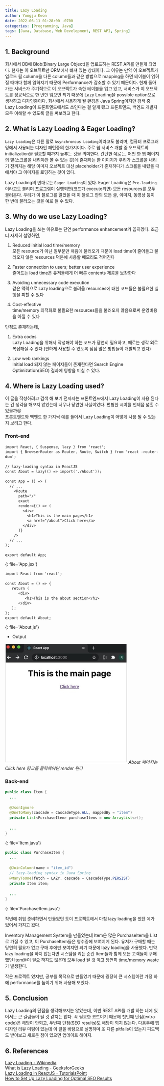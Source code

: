 ```yaml
---
title: Lazy Loading
author: Yongju Kwon
date: 2022-06-11 01:28:00 -0700
categories: [Programming, Java]
tags: [Java, Database, Web Development, REST API, Spring]
---
```


## 1. Background

회사에서 DB에 Blob(Binary Large Object)을 업로드하는 REST API를 만들게 되었다. 현재는 이 오브젝트만 ORM에서 빠져 있는 상태이다. 그 이유는 만약 이 오브젝트가 업로드 될 column을 다른 column들과 같은 방법으로 mapping을 하면 테이블이 읽혀질 때마다 함께 읽혀지기 때문에 Performance가 감소할 수 있기 때문이다. 현재 돌아가는 서비스가 주기적으로 이 오브젝트가 속한 테이블을 읽고 있고, 서비스가 이 오브젝트를 성공적으로 한 번만 읽으면 되기 때문에 Lazy Loading을 possible option으로 생각하고 디자인중이다. 회사에서 사용하게 될 환경은 Java Spring이지만 검색 중 Lazy Loading이 프론트엔드에서도 쓰인다는 걸 알게 됐고 프론트엔드, 백엔드 개발자 모두 이해할 수 있도록 글을 써보려고 한다.

## 2. What is Lazy Loading & Eager Loading?

`Lazy Loading`은 다른 말로 `Asynchronous Loading`이라고도 불리며, 컴퓨터 프로그래밍에서 사용되는 디자인 패턴중의 한가지이다. 주로 웹 서비스 개발 중 오브젝트의 initialization을 필요할 때까지 늦추는 것을 의미한다. 간단한 예로는, 어떤 한 웹 페이지의 밑(스크롤을 내려야만 볼 수 있는 곳)에 존재하는 한 이미지가 우리가 스크롤을 내리기 전까지는 해당 이미지 오브젝트 대신 placeholder가 존재하다가 스크롤을 내렸을 때에서야 그 이미지를 로딩하는 것이 있다.

Lazy Loading의 반대로는 `Eager Loading`이 있다. Eager Loading은 `Pre-loading`이라고도 불리며 프로그램이 실행되면(코드가 execute되면) 모든 resources를 모두 불러온다. 우리가 이 블로그를 열었을 때 이 블로그 안의 모든 글, 이미지, 동영상 등이 한 번에 불러오는 것을 예로 들 수 있다.

## 3. Why do we use Lazy Loading?

Lazy Loading을 쓰는 이유로는 단연 performance enhancement가 꼽히겠다. 조금 더 자세히 설명하면,

  1. Reduced initial load time/memory\
    모든 resource가 아닌 일부분만 처음에 불러오기 때문에 load time이 줄어들고 불러오지 않은 resources 덕분에 사용할 메모리도 적어진다

  2. Faster connection to users; better user experience\
    줄어드는 load time은 유저들에게 더 빠른 contents 제공을 보장한다

  3. Avoiding unnecessary code execution\
    같은 맥락으로 Lazy loading으로 불려올 resources에 대한 코드들은 불필요한 실행을 피할 수 있다

  4. Cost-effective\
    time/memory 최적화로 불필요한 resources들을 불러오지 않음으로써 운영비용을 아낄 수 있다

단점도 존재하는데,

  1. Extra codes\
    Lazy Loading을 위해서 작성해야 하는 코드가 당연히 필요하고, 때로는 생각 외로 복잡해질 수 있다.(편하게 사용할 수 있도록 점점 많은 방법들이 개발되고 있다)

  2. Low web rankings\
    Initial load 되지 않는 페이지들이 존재한다면 Search Engine Optimization(SEO) 결과에 영향을 미칠 수 있다.

## 4. Where is Lazy Loading used?

이 글을 작성하려고 검색 해 보기 전까지는 프론트엔드에서 Lazy Loading이 사용 된다는 건 생각을 해보지 않았는데 너무나 당연한 사실이었다. 편협한 시야를 언제쯤 넓힐 수 있을까😢\
프론트엔드와 백엔드 한 가지씩 예를 들어서 Lazy Loading이 어떻게 사용 될 수 있는 지 보려고 한다.

### Front-end

```react
import React, { Suspense, lazy } from 'react';
import { BrowserRouter as Router, Route, Switch } from 'react -router-dom';

// lazy-loading syntax in ReactJS
const About = lazy(() => import('./About'));

const App = () => (
  // ... 
    <Route
      path="/"
      exact
      render={() => (
        <div>
          <h1>This is the main page</h1>
          <a href="/about">Click here</a>
        </div>
      )}
    />
  // ...
);

export default App;
```
{: file='App.jsx'}
```react
import React from 'react';

const About = () => {
   return (
      <div>
         <h1>This is the about section</h1>
      </div>
   );
};
export default About;
```
{: file='About.js'}

- Output

![Output](/assets/img/20220610/Lazy.jpg)
_About 페이지는 Click here 링크를 클릭해야만 render 된다_

### Back-end

```java
public class Item {
  ...

  @JsonIgnore
  @OneToMany(cascade = CascadeType.ALL, mappedBy = "item")
  private List<PurchaseItem> purchaseItems = new ArrayList<>();

  ...
}
```
{: file='Item.java'}
```java
public class PurchaseItem {
  ...

  @JoinColumn(name = "item_id")
  // lazy-loading syntax in Java Spring
  @ManyToOne(fetch = LAZY, cascade = CascadeType.PERSIST)
  private Item item;

  ...
}
```
{: file='PurchaseItem.java'}

작년에 취업 준비하면서 만들었던 토이 프로젝트에서 마침 lazy loading을 썼던 예가 있어서 가지고 왔다.

Inventory Management System을 만들었는데 Item은 많은 PurchaseItem을 List로 가질 수 있고, 이 PurchaseItem들은 영수증에 보여지게 된다. 유저가 구매할 때는 당연히 필요가 없고 구매 후에만 보여지면 되기 때문에 lazy loading을 사용했다. 만약 lazy loading을 하지 않는다면 시스템을 켜는 순간 Item들과 함께 모든 고객들이 구매했던 Item들이 필요 하지도 않은데 모두 load 될 것 이고 당연히 time/memory waste가 발생한다.

작은 프로젝트 였지만, 공부를 목적으로 만들었기 때문에 굉장히 큰 시스템이란 가정 하에 performance를 높이기 위해 사용해 보았다.

## 5. Conclusion

Lazy Loading의 단점을 생각해보지는 않았는데, 이번 REST API를 개발 하는 데에 있어서는 큰 걸림돌이 될 것 같지는 않다. 꼭 필요한 코드이기 때문에 첫번째 단점(extra code)은 해당이 안되고, 두번째 단점(SEO results)도 해당이 되지 않는다. 다음주에 앱 디자인 리뷰 미팅이 있는데 이 글을 바탕으로 설명하며 또 다른 pitfalls이 있는지 피드백도 받아보고 새로운 점이 있으면 업데이트 해야지.

## 6. References
[Lazy Loading - Wikipedia](https://en.wikipedia.org/wiki/Lazy_loading)\
[What is Lazy Loading - GeeksforGeeks](https://www.geeksforgeeks.org/what-is-lazy-loading/)\
[Lazy Loading in ReactJS - TutorialsPoint](https://www.tutorialspoint.com/lazy-loading-in-reactjs)\
[How to Set Up Lazy Loading for Optimal SEO Results](https://www.webfx.com/seo/tech/lazy-loading-seo/)